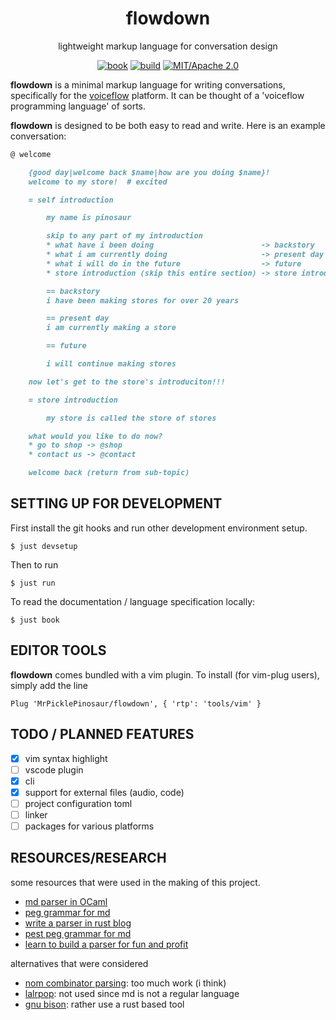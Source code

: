 
<div align="center">

# flowdown

lightweight markup language for conversation design

[![book](https://img.shields.io/badge/book-website-orange)](https://mrpicklepinosaur.github.io/flowdown/)
[![build](https://github.com/MrPicklePinosaur/flowdown/workflows/Release/badge.svg)](https://github.com/MrPicklePinosaur/flowdown/actions)
[![MIT/Apache 2.0](https://img.shields.io/badge/license-MIT%2FApache-blue.svg)](#)

</div>

**flowdown** is a minimal markup language for writing conversations,
specifically for the [voiceflow](https://github.com/voiceflow) platform. It can
be thought of a 'voiceflow programming language' of sorts.

**flowdown** is designed to be both easy to read and write. Here is an example
conversation:
```markdown
@ welcome

    {good day|welcome back $name|how are you doing $name}!
    welcome to my store!  # excited

    = self introduction

        my name is pinosaur

        skip to any part of my introduction
        * what have i been doing                        -> backstory
        * what i am currently doing                     -> present day
        * what i will do in the future                  -> future
        * store introduction (skip this entire section) -> store introduction

        == backstory
        i have been making stores for over 20 years

        == present day
        i am currently making a store

        == future

        i will continue making stores

    now let's get to the store's introduciton!!!

    = store introduction

        my store is called the store of stores

    what would you like to do now?
    * go to shop -> @shop
    * contact us -> @contact

    welcome back (return from sub-topic)

```

## SETTING UP FOR DEVELOPMENT

First install the git hooks and run other development environment setup.
```
$ just devsetup
```

Then to run
```
$ just run
```

To read the documentation / language specification locally:
```
$ just book
```

## EDITOR TOOLS

**flowdown** comes bundled with a vim plugin. To install (for vim-plug users),
simply add the line
```
Plug 'MrPicklePinosaur/flowdown', { 'rtp': 'tools/vim' }
```

## TODO / PLANNED FEATURES

- [x] vim syntax highlight
- [ ] vscode plugin
- [x] cli
- [x] support for external files (audio, code)
- [ ] project configuration toml
- [ ] linker
- [ ] packages for various platforms

## RESOURCES/RESEARCH

some resources that were used in the making of this project.
- [md parser in OCaml](https://github.com/MFP/OcsiBlog/blob/master/simple_markup.ml)
- [peg grammar for md](https://github.com/jgm/peg-markdown/blob/master/markdown_parser.leg)
- [write a parser in rust blog](https://adriann.github.io/rust_parser.html)
- [pest peg grammar for md](https://github.com/kivikakk/comrak/blob/main/src/lexer.pest)
- [learn to build a parser for fun and profit](https://medium.com/code-zen/learn-to-build-a-parser-in-rust-for-fun-and-profit-e22ca0e0ce4c)

alternatives that were considered
- [nom combinator parsing](https://github.com/Geal/nom): too much work (i think)
- [lalrpop](https://github.com/lalrpop/lalrpop): not used since md is not a regular language
- [gnu bison](https://en.wikipedia.org/wiki/GNU_Bison): rather use a rust based tool

